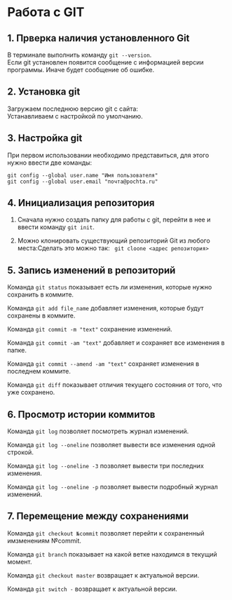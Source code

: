 # Работа с GIT

## 1. Прверка наличия установленного Git

В терминале выполнить команду `git --version`.  
Если git установлен появится сообщение с информацией версии программы. Иначе будет сообщение об ошибке.

## 2. Установка git

Загружаем последнюю версию git c сайта:   
Устанавливаем с настройкой по умолчанию. 

## 3. Настройка git

При первом использовании необходимо представиться, для этого нужно ввести две команды: 
```
git config --global user.name "Имя пользователя" 
git config --global user.email "почта@pochta.ru"
```

## 4. Инициализация репозитория

1. Сначала нужно создать папку  для работы с git, перейти в нее и ввести команду 
 `git init`.

2. Можно клонировать существующий репозиторий Git из любого места:Сделать это можно так:
` git cloone <адрес репозитория>`

## 5. Запись изменений в репозиторий

Команда `git status` показывает есть ли изменения, которые нужно сохранить в коммите.

Команда `git add file_name` добавляет изменения, которые будут сохранены в коммите.

Команда `git commit -m "text"` сохранение изменений.

Команда `git commit -am "text"` добавляет и сохраняет все изменения в папке. 

Команда `git commit --amend -am "text"` сохраняет изменения в последнем коммите. 

Команда `git diff` показывает отличия текущего состояния от того, что уже сохранено.

## 6. Просмотр истории коммитов

Команда `git log` позволяет посмотреть журнал изменений.

Команда `git log --oneline` позволяет вывести все изменения одной строкой.

Команда `git log --oneline -3` позволяет вывести три последних изменения.

Команда `git log --oneline -p` позволяет вывести подробный журнал изменений.

## 7. Перемещение между сохранениями

Команда `git checkout №commit` позволяет перейти к сохраненный имзменениям №commit. 

Команда `git branch` показывает на какой ветке находимся в текущий момент.
 
Команда `git checkout master` возвращает к актуальной версии.

Команда `git switch -` возвращает к актуальной версии.